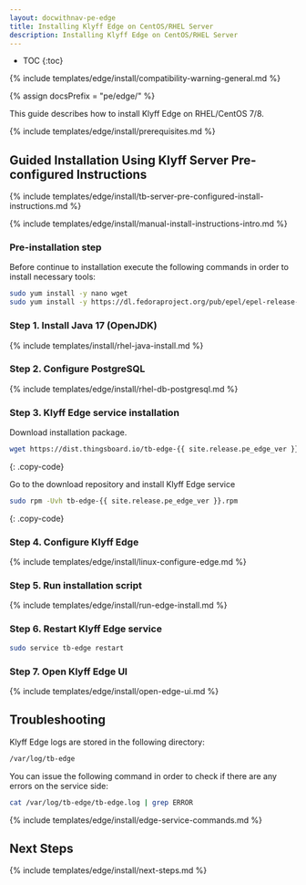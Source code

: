 ```yaml
---
layout: docwithnav-pe-edge
title: Installing Klyff Edge on CentOS/RHEL Server
description: Installing Klyff Edge on CentOS/RHEL Server
---
```


* TOC
{:toc}

{% include templates/edge/install/compatibility-warning-general.md %}

{% assign docsPrefix = "pe/edge/" %}

This guide describes how to install Klyff Edge on RHEL/CentOS 7/8.

{% include templates/edge/install/prerequisites.md %}

## Guided Installation Using Klyff Server Pre-configured Instructions

{% include templates/edge/install/tb-server-pre-configured-install-instructions.md %}

{% include templates/edge/install/manual-install-instructions-intro.md %}

### Pre-installation step 
Before continue to installation execute the following commands in order to install necessary tools:

```bash
sudo yum install -y nano wget
sudo yum install -y https://dl.fedoraproject.org/pub/epel/epel-release-latest-7.noarch.rpm
```

### Step 1. Install Java 17 (OpenJDK) 

{% include templates/install/rhel-java-install.md %}

### Step 2. Configure PostgreSQL

{% include templates/edge/install/rhel-db-postgresql.md %}

### Step 3. Klyff Edge service installation

Download installation package.

```bash
wget https://dist.thingsboard.io/tb-edge-{{ site.release.pe_edge_ver }}.rpm
```
{: .copy-code}

Go to the download repository and install Klyff Edge service

```bash
sudo rpm -Uvh tb-edge-{{ site.release.pe_edge_ver }}.rpm
```
{: .copy-code}


### Step 4. Configure Klyff Edge

{% include templates/edge/install/linux-configure-edge.md %}

### Step 5. Run installation script

{% include templates/edge/install/run-edge-install.md %} 

### Step 6. Restart Klyff Edge service

```bash
sudo service tb-edge restart
```

### Step 7. Open Klyff Edge UI

{% include templates/edge/install/open-edge-ui.md %} 

## Troubleshooting

Klyff Edge logs are stored in the following directory:
 
```bash
/var/log/tb-edge
```

You can issue the following command in order to check if there are any errors on the service side:
 
```bash
cat /var/log/tb-edge/tb-edge.log | grep ERROR
```

{% include templates/edge/install/edge-service-commands.md %} 

## Next Steps

{% include templates/edge/install/next-steps.md %}